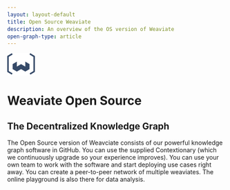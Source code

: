 ```yaml
---
layout: layout-default
title: Open Source Weaviate
description: An overview of the OS version of Weaviate
open-graph-type: article
---
```


![Weaviate Open Source](/img/logo-icon-weaviate-oss.svg)

# Weaviate Open Source

## The Decentralized Knowledge Graph

The Open Source version of Weavciate consists of our powerful knowledge graph software in GitHub. You can use the supplied Contextionary (which we continuously upgrade so your experience improves). You can use your own team to work with the software and start deploying use cases right away. You can create a peer-to-peer network of multiple weaviates. The online playground is also there for data analysis.
